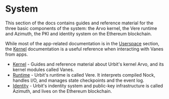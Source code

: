 # System

This section of the docs contains guides and reference material for the three basic components of the system: the Arvo kernel, the Vere runtime and Azimuth, the PKI and identity system on the Ethereum blockchain.

While most of the app-related documentation is in the [Userspace](/userspace) section, the [Kernel](/system/kernel) documentation is a useful reference when interacting with Vanes from apps.

- [Kernel](/system/kernel) - Guides and reference material about Urbit's kernel Arvo, and its kernel modules called Vanes.
- [Runtime](/system/runtime) - Urbit's runtime is called Vere. It interprets compiled Nock, handles I/O, and manages state checkpoints and the event log.
- [Identity](/system/identity) - Urbit's indentity system and public-key infrastructure is called Azimuth, and lives on the Ethereum blockchain.
